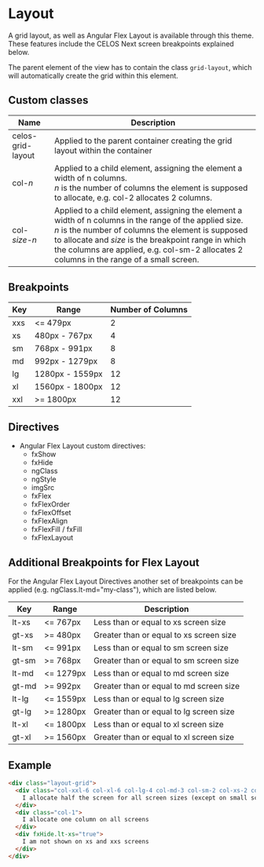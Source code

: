 ﻿# Layout

A grid layout, as well as Angular Flex Layout is available through this theme. These features include the CELOS Next screen breakpoints explained below.

The parent element of the view has to contain the class `grid-layout`, which will automatically create the grid within this element.

## Custom classes

| Name              | Description                                                                                                                                                                   |
|-------------------|-------------------------------------------------------------------------------------------------------------------------------------------------------------------------------|
| celos-grid-layout | Applied to the parent container creating the grid layout within the container                                                                                                 |
| col-*n*           | Applied to a child element, assigning the element a width of n columns.</br> *n* is the number of columns the element is supposed to allocate, e.g. col-2 allocates 2 columns.  | 
| col-*size*-*n*    | Applied to a child element, assigning the element a width of n columns in the range of the applied size.</br> *n* is the number of columns the element is supposed to allocate and *size* is the breakpoint range in which the columns are applied, e.g. col-sm-2 allocates 2 columns in the range of a small screen.  | 

## Breakpoints

| Key   | Range              | Number of Columns  |
|-------|--------------------|--------------------|
| xxs   | <= 479px           | 2                  |
| xs    | 480px - 767px      | 4                  |
| sm    | 768px - 991px      | 8                  |
| md    | 992px - 1279px     | 8                  |
| lg    | 1280px - 1559px    | 12                 |
| xl    | 1560px - 1800px    | 12                 |
| xxl   | >= 1800px          | 12                 |

## Directives

- Angular Flex Layout custom directives:
  - fxShow
  - fxHide
  - ngClass
  - ngStyle
  - imgSrc
  - fxFlex
  - fxFlexOrder
  - fxFlexOffset
  - fxFlexAlign
  - fxFlexFill / fxFill
  - fxFlexLayout

## Additional Breakpoints for Flex Layout

For the Angular Flex Layout Directives another set of breakpoints can be applied (e.g. ngClass.lt-md="my-class"), which are listed below.

| Key     | Range              | Description                              |
|---------|--------------------|------------------------------------------|
| lt-xs   | <= 767px           | Less than or equal to xs screen size     |
| gt-xs   | >= 480px           | Greater than or equal to xs screen size  |
| lt-sm   | <= 991px           | Less than or equal to sm screen size     |
| gt-sm   | >= 768px           | Greater than or equal to sm screen size  |
| lt-md   | <= 1279px          | Less than or equal to md screen size     |
| gt-md   | >= 992px           | Greater than or equal to md screen size  |
| lt-lg   | <= 1559px          | Less than or equal to lg screen size     |
| gt-lg   | >= 1280px          | Greater than or equal to lg screen size  |
| lt-xl   | <= 1800px          | Less than or equal to xl screen size     |
| gt-xl   | >= 1560px          | Greater than or equal to xl screen size  |

## Example

````html
<div class="layout-grid">
  <div class="col-xxl-6 col-xl-6 col-lg-4 col-md-3 col-sm-2 col-xs-2 col-xxs-1">
    I allocate half the screen for all screen sizes (except on small screens I allocate 1/3rd)
  </div>
  <div class="col-1">
    I allocate one column on all screens
  </div>
  <div fxHide.lt-xs="true">
    I am not shown on xs and xxs screens
  </div>
</div>
````
